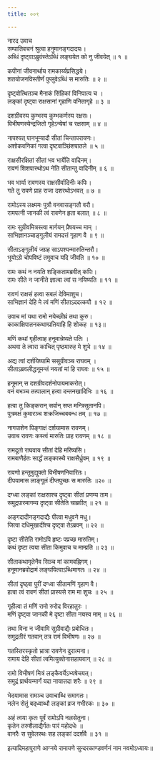 ```yaml
---
title: ००९

---
```

नारद उवाच  
सम्पातिवचनं श्रुत्वा हनुमानङ्गदादयः।  
अब्धिं दृष्ट्वाऽब्रुवंस्तेऽब्धिं लङ्घयेत को नु जीवयेत् ॥ १ ॥  
  
कपीनां जीवनार्थाय रामकार्य्यप्रसिद्धये।  
शतयोजनविस्तीर्णं पुप्लुवेऽब्धिं स मारुतिः ॥ २ ॥  
  
दृष्ट्वोत्थितञ्च मैनाकं सिंहिकां विनिपात्य च ।  
लङ्कां दृष्ट्वा राक्षसानां गृहाणि वनितागृहे ॥ ३ ॥  
  
दशग्रीवस्य कुम्भस्य कुम्भकर्णस्य रक्षसः।  
विभीषणस्येन्द्रजितो गृहेऽन्येषां च रक्षसाम् ॥ ४ ॥  
  
नापश्यत् पानभूम्यादौ सीतां चिन्तापरायणः।  
अशोकवनिकां गत्वा दृष्टवाञ्छिंशपातले ॥ ५ ॥  
  
राक्षसीरक्षितां सीतां भव भार्येति वादिनम्।  
रावणं शिशपास्थोऽथ नेति सीतान्तु वादिनीम् ॥ ६ ॥  
  
भव भार्या रावणस्य राक्षसीर्वादिनीः कपिः।  
गते तु रावणे प्राह राजा दशरथोऽभवत् ॥ ७ ॥  
  
रामोऽस्य लक्ष्ममः पुत्रौ वनवासङ्गतौ वरौ।  
रामपत्नी जानकी त्वं रावणेन हृता बलात् ॥ ८ ॥  
  
रामः सुग्रीवमित्रस्त्वा मार्गयन् प्रैषयच्च माम् ।  
साभिज्ञानञ्चाङ्गुलीयं रामदत्तं गृहाण वै ॥ ९ ॥  
  
सीताऽङ्गुलीयं जग्रह साऽपश्यन्मारुतिन्तरौ।  
भूयोऽग्रे चोपविष्टं तमुवाच यदि जीवति ॥ १० ॥  
  
रामः कथं न नयति शङ्कितामब्रवीत् कपिः।  
रामः सीते न जानीते ज्ञात्वा त्वां स नयिष्यति ॥ ११ ॥  
  
रावणं राक्षसं हत्वा सबलं देविमाशुच।  
साभिज्ञानं देहि मे त्वं मणिं सीताऽददत्कपौ ॥ १२ ॥  
  
उवाच मां यथा रामो नयेच्छीघ्रं तथा कुरु।  
काकाक्षिपातनकथाम्प्रतियाहि हि शोकह ॥ १३॥  
  
मणिं कथां गृहीत्वाह हनूमान्नेष्यते पतिः ।  
अथवा ते त्वारा काचित् पृष्ठमारुह मे शुभे ॥ १४ ॥  
  
अद्य त्वां दर्शयिष्यामि ससुग्रीवञ्च राघवम् ।  
सीताऽब्रवलीद्धनूमन्तं नयतां मां हि राघवः ॥ १५ ॥  
  
हनूमान् स दशग्रीवदर्शनोपायमाकरोत्।  
वनं बभञ्च तत्पालान् हत्वा दन्तनखादिभिः ॥ १६ ॥  
  
हत्वा तु किङ्करान् सर्वान् सप्त मन्त्रिसुतानपि।  
पुत्रमक्षं कुमारञ्च शक्रजिच्चबबन्ध तम् ॥ १७ ॥  
  
नागपाशेन पिङ्गाक्षं दर्शयामास रावणम्।  
उवाच रावणः कस्त्वं मारुतिः प्राह रावणम् ॥ १८ ॥  
  
रामदूतो राघवाय सीतां देहि मरिष्यसि।  
रामबाणैर्हतः सार्द्धं लङ्कास्थै राक्षसैर्ध्रुवम् ॥ १९ ॥  
  
रावणो हन्तुमुद्युक्तो विभीषणनिवारितः।  
दीपयामास लाङ्गूलं दीप्तपुच्छः स मारुतिः ॥२० ॥  
  
दग्ध्वा लङ्कां राक्षसाश्च दृष्ट्वा सीतां प्रणम्य ताम।  
समुद्रपारमागम्य दृष्ट्वा सीतेति चाब्रवीत् ॥ २१ ॥  
  
अङ्गदादीनङ्गदाद्यैः पीत्वा मधुवने मधु।  
जित्वा दधिमुखादींश्च दृष्ट्वा तेऽब्रवन् ॥ २२ ॥  
  
दृष्टा सीतेति रामोऽपि हृष्टः पप्रच्छ मारुतिम्।  
कथं दृष्टा त्वया सीता किमुवाच च माम्प्रति ॥ २३ ॥  
  
सीताकथामृतेनैव सिञ्च मां कामवह्निगम्।  
हनूमानब्रवोद्रामं लङ्घयित्वाऽब्धिमागतः ॥ २४ ॥  
  
सीतां दृष्ठ्वा पुरीं दग्ध्वा सीतामणिं गृहाण वै।  
हत्वा त्वं रावणं सीतां प्रास्यसे राम मा शुचः ॥ २५ ॥  
  
गृहीत्वा तं मणिं रामो रुरोद विरहातुरः ।  
मणिं दृष्ट्वा जानकी मे दृष्टा सीता नयस्व माम् ॥ २६ ॥  
  
तथा विना न जीवामि सुग्रीवाद्यैः प्रबोधितः।  
समुद्रतीरं गतवान् तत्र रामं विभीषणः ॥ २७ ॥  
  
गतस्तिरस्कृतो भ्रात्रा रावणेन दुरात्मना।  
रामाय देहि सीतां त्वमित्युक्तेनासहायवान् ॥ २८ ॥  
  
रामो विभीषणं मित्रं लङ्कैवर्येऽभ्यषेचयत्।  
समुद्रं प्रार्थयन्मार्गं यदा नायात्तदा शरैः ॥ २९ ॥  
  
भेदयामास रामञ्च उवाचाब्धि समागतः।  
नलेन सेतुं बद्‌ध्वाब्धौ लङ्कां व्रज गभीरकः ॥ ३० ॥  
  
अहं त्वया कृतः पूर्वं रामोऽपि नलसेतुना।  
कृतेन तरुशैलाद्यैर्गतः पारं महोदधेः ॥  
वानरैः स सुवेलस्थः सह लङ्कां ददर्शवै ॥ ३१ ॥  
  
इत्यादिमहापुराणे आग्नये रामायणे सुन्दरकाण्डवर्णनं नाम नवमोऽध्यायः॥